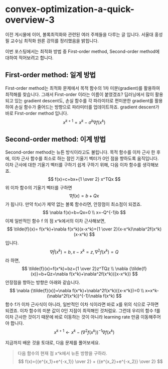 # convex-optimization-a-quick-overview-3
이전 게시물에 이어, 볼록최적화와 관련된 여러 주제들을 다루는 글 입니다. 서울대 홍성필 교수님 최적화 원론 강의를 정리했음을 밝힙니다.

이번 포스팅에서는 최적화 방법 중 First-order method, Second-order method에 대하여 적어보려고 합니다.
## First-order method: 일계 방법
First-order method는 최적화 문제에서 목적 함수의 1차 미분(gradient)를 활용하여 최적해를 찾습니다. 그래서 First-order 이라는 이름이 붙였겠죠? 딥러닝에서 많이 활용되고 있는 gradient descent도, 손실 함수를 각 파라미터로 편미분한 gradient를 활용하여 손실 함수가 줄어드는 방향으로 파라미터를 업데이트하죠.  gradient descent가 바로 First-order method 입니다.
$$
x^{k+1}=x^{k}-\sigma^{k}{\nabla f(x^k)}
$$
## Second-order method: 이계 방법
Second-order method는 뉴튼 방식이라고도 불립니다. 목적 함수를 이차 근사 한 후에, 이차 근사 함수를 최소로 하는 점인 기울기 벡터가 0인 점을 향하도록 움직입니다.
이차 근사에 대한 기울기 벡터를 구하기 쉽게 구하기 위해, 다음 이차 함수를 생각해보죠.
$$
f(x)=c+bx+{1 \over 2} x^TQx
$$
위 이차 함수의 기울기 벡터를 구하면
$$
\nabla f(x)=b+Qx
$$
가 됩니다. 만약 f(x)가 제약 없는 볼록 함수라면, 안장점이 최소점이 되겠죠.
$$
\nabla f(x)=b+Qx=0 \\
x=-Q^{-1}b
$$
이제 일반적인 함수 f 의 점 x^k에서의 이차 근사해보면,
$$
\tilde{f}(x)= f(x^k)+\nabla f(x^k)(x-x^k)+{1 \over 2}(x-x^k)\nabla^2f(x^k)(x-x^k)
$$
입니다.
$$
\nabla {\tilde{f}(x^k)} = b, x-x^k=z, \nabla^2f(x^k)=Q
$$
라 하면,
$$
\tilde{f}(x)=f(x^k)+bz+{1 \over 2}z^TQz \\
\nabla {\tilde{f}(x)}=b+Qz=\nabla f(x^k)+\nabla^2f(x^k)({x-x^k})
$$
안장점을 향하는 방향은 아래와 같습니다.
$$
\nabla {\tilde{f}(x)}=\nabla f(x^k)+\nabla^2f(x^k)({x-x^k})=0 \\
x=x^k-(\nabla^2f(x^k))^{-1}\nabla f(x^k)
$$
함수 f가 이차 근사식이 아니라, 일반적인 이차 식이라면 바로 x를 위의 식으로 구하면 되겠죠. 이차 함수의 미분 값이 0인 지점이 최적해인 것처럼요. 
그런데 우리의 함수 f를 이차 근사한 것이기 때문에 바로 이동하는 것이 아니라 learning rate 만큼 이동해주어야 합니다.
$$
x^{k+1} \leftarrow x^k-(\nabla^2f(x^k))^{-1}\nabla f(x^k)
$$

지금까지 배운 것을 토대로, 다음 문제를 풀어보세요.
> 다음 함수의 현재 점 x^k에서 뉴튼 방향을 구하라.
$$
f(x)={{e^{x_1}+e^{-x_1}} \over 2} + {{e^{x_2}+e^{-x_2}} \over 2}
$$
<!--stackedit_data:
eyJoaXN0b3J5IjpbLTExODUzODM5ODQsLTE2NTg0MDQ3NjIsLT
Y4ODI1MTI5Niw5NzEzOTMwMTgsMzExMjU5ODMzLDIwMTM2MDY5
MDMsOTczNzY5NzA2XX0=
-->